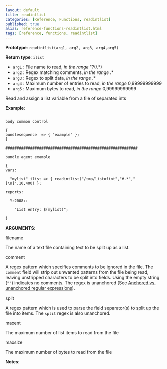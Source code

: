 ```yaml
---
layout: default
title: readintlist
categories: [Reference, Functions, readintlist]
published: true
alias: reference-functions-readintlist.html
tags: [reference, functions, readintlist]
---
```


**Prototype**: `readintlist(arg1, arg2, arg3, arg4,arg5)`

**Return type**: `ilist`

* `arg1` : File name to read, *in the range* "?(/.\*)
* `arg2` : Regex matching comments, *in the range* .\*
* `arg3` : Regex to split data, *in the range* .\*
* `arg4` : Maximum number of entries to read, *in the range*
0,99999999999   
* `arg5` : Maximum bytes to read, *in the range* 0,99999999999   

Read and assign a list variable from a file of separated ints

**Example**:

```cf3

body common control

{
bundlesequence  => { "example" };
}

###########################################################

bundle agent example

{     
vars:

  "mylist" ilist => { readintlist("/tmp/listofint","#.*","[\n]",10,400) };

reports:

  Yr2008::

    "List entry: $(mylist)";

}
```

**ARGUMENTS**:

filename

The name of a text file containing text to be split up as a list.   

comment

A regex pattern which specifies comments to be ignored in the file. The
`comment` field will strip out unwanted patterns from the file being
read, leaving unstripped characters to be split into fields. Using the
empty string (`""`) indicates no comments. The regex is unanchored (See
[Anchored vs. unanchored regular
expressions](#Anchored-vs_002e-unanchored-regular-expressions)).   

split

A regex pattern which is used to parse the field separator(s) to split
up the file into items. The `split` regex is also unanchored.   

maxent

The maximum number of list items to read from the file   

maxsize

The maximum number of bytes to read from the file

**Notes**:  
   
